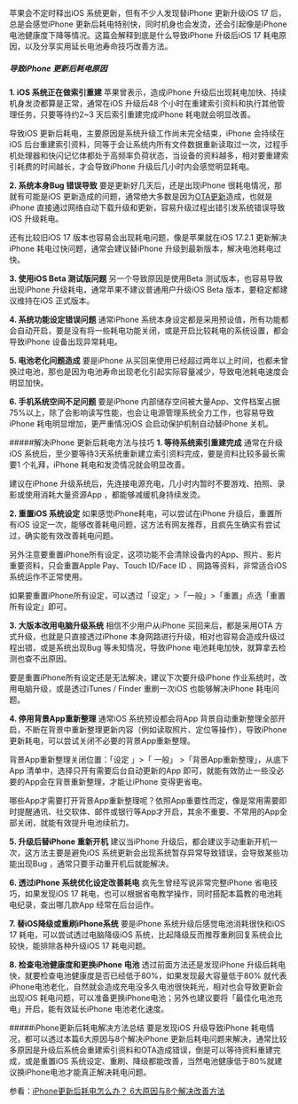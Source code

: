苹果会不定时释出iOS 系统更新，但有不少人发现替iPhone 更新升级iOS 17 后，总是会感觉iPhone 更新后耗电特别快，同时机身也会发烫，还会引起像是iPhone电池健康度下降等情况。这篇会解释到底是什么导致iPhone 升级后iOS 17 耗电原因，以及分享实用延长电池寿命技巧改善方法。

##### 导致iPhone 更新后耗电原因
**1. iOS 系统正在做索引重建**
苹果曾表示，造成iPhone 升级后出现耗电加快、持续机身发烫都算是正常，通常在iOS 升级后48 个小时在重建索引资料和执行其他管理任务，只要等待约2~3 天后索引重建完成iPhone 耗电就会明显改善。

导致iOS 更新后耗电，主要原因是系统升级工作尚未完全结束，iPhone 会持续在iOS 后台重建索引资料，同等于会让系统内所有文件数据重新读取过一次，过程手机处理器和快闪记忆体都处于高频率负荷状态，当设备的资料越多，相对要重建索引耗费的时间越长，才会导致iPhone 升级后几小时内会感觉明显耗电。

**2. 系统本身Bug 错误导致**
要是更新好几天后，还是出现iPhone 很耗电情况，那就有可能是iOS 更新造成的问题，通常绝大多数是因为[OTA更新](https://mrmad.com.tw/ios-ota)造成，也就是iPhone 直接通过网络自动下载升级和更新，容易升级过程出错引发系统错误导致iOS 升级耗电。

还有比较旧iOS 17 版本也容易会出现耗电问题，像是苹果就在iOS 17.2.1 更新解决iPhone 耗电过快问题，通常会建议替iPhone 升级到最新版本，解决电池耗电过快。

**3. 使用iOS Beta 测试版问题**
另一个导致原因是使用Beta 测试版本，也容易导致出现iPhone 升级耗电，通常苹果不建议普通用户升级iOS Beta 版本，要稳定都建议维持在iOS 正式版本。

**4. 系统功能设定错误问题**
通常iPhone 系统本身设定都是采用预设值，所有功能都会自动开启，要是没有将一些耗电功能关闭，或是开启比较耗电的系统设置，都会导致iPhone 设备出现异常耗电。

**5. 电池老化问题造成**
要是iPhone 从买回来使用已经超过两年以上时间，也都未曾换过电池，那也是因为电池寿命出现老化引起实际容量减少，导致电池耗电速度会明显加快。

**6. 手机系统空间不足问题**
要是iPhone 内部储存空间被大量App、文件档案占据75%以上，除了会影响读写性能，也会让电源管理系统全力工作，也容易导致iPhone 耗电明显增加，更严重情况iOS 会启动保护机制自动替iPhone 关机。

#####解决iPhone 更新后耗电方法与技巧
**1. 等待系统索引重建完成**
通常在升级iOS 系统后，至少要等待3天系统重新建立索引资料完成，要是资料比较多最长需要1 个礼拜，iPhone 耗电和发烫情况就会明显改善。

建议在iPhone 升级系统后，先连接电源充电，几小时内暂时不要游戏、拍照、录影或使用消耗大量资源App ，都能够减缓机身持续发烫。

**2. 重置iOS 系统设定**
如果感觉iPhone耗电，可以尝试在iPhone 升级后，重置所有iOS 设定一次，能够改善耗电问题，这方法有网友推荐，且疯先生确实有尝试过，确实能有效改善耗电问题。

另外注意要重置iPhone所有设定，这项功能不会清除设备内的App、照片、影片重要资料，只会重置Apple Pay、Touch ID/Face ID 、网路等资料，非常适合iOS 系统运作不正常使用。

如果要重置iPhone所有设定，可以透过「设定」>「一般」>「重置」点选「重置所有设定」即可。

**3. 大版本改用电脑升级系统**
相信不少用户从iPhone 买回来后，都是采用OTA 方式升级，也就是只直接透过iPhone 本身网路进行升级，相对也容易会造成升级过程出错，或是系统出现Bug 等未知情况，导致iPhone 电池耗电加快，就算拿去检测也查不出原因。

要是重置iPhone所有设定还是无法解决，建议下次要升级iPhone 作业系统时，改用电脑升级，或是透过iTunes / Finder 重刷一次iOS 也能够解决iPhone 耗电问题。

**4. 停用背景App重新整理**
通常iOS 系统预设都会将App 背景自动重新整理全部开启，不断在背景中重新整理更新内容（例如读取照片、定位等操作），导致iPhone 更新耗电，可以尝试关闭不必要的背景App重新整理。

背景App重新整理关闭位置：「设定 」>「 一般」 >「背景App重新整理」，从底下App 清单中，选择只开有需要后台自动更新的App 即可，就能有效防止一些没必要的App会在背景重新整理，才能让iPhone 变得更省电。

哪些App才需要打开背景App重新整理呢？依照App重要性而定，像是常用需要即时提醒通讯、社交软体、邮件或银行等App才开启，其余不重要、不常用的App全部关闭，就能有效提升电池续航力。

**5. 升级后替iPhone 重新开机**
建议当iPhone 升级后，都会建议手动重新开机一次，这方法主要是避免iOS 系统更新会出现系统暂存异常导致错误，会导致某些功能出现Bug ，通常只要手动重开机后就能解决。

**6. 透过iPhone 系统优化设定改善耗电**
疯先生曾经写说非常完整iPhone 省电技巧，如果发现iOS 17 耗电，也可以根据省电教学操作，同时搭配本篇教的电池耗电纪录，查出哪几款App 经常在后台运作。

**7. 替iOS降级或重刷iPhone系统**
要是iPhone 系统升级后感觉电池消耗很快和iOS 17 耗电，可以尝试透过电脑降级iOS 系统，比起降级反而推荐重刷回复系统会比较快，能排除各种升级iOS 17 耗电问题。

**8. 检查电池健康度和更换iPhone 电池**
透过前面方法还是发现iPhone 升级后耗电快，就要检查电池健康度是否已经低于80%，如果发现最大容量低于80% 就代表iPhone电池老化，自然就会造成充电没多久电池很快耗光，相对也会导致更新会出现iOS 耗电问题，可以准备更换iPhone电池；另外也建议要将「最佳化电池充电」开启，能有效延长iPhone 电池老化速度。

#####iPhone更新后耗电解决方法总结
要是发现iOS 升级导致iPhone 耗电情况，都可以透过本篇6大原因与8个解决iPhone 更新后耗电问题来解决，通常比较多原因是升级后系统会重建索引资料和OTA造成错误，倒是可以等待资料重建完成，或是重置iOS 系统设定、重刷、降级都能改善，当然电池健康低于80%就建议换iPhone电池才能真正解决耗电问题。

参看：[iPhone更新后耗电怎么办？ 6大原因与8个解决改善方法](https://mrmad.com.tw/iphone-battery-drain-after-update)
